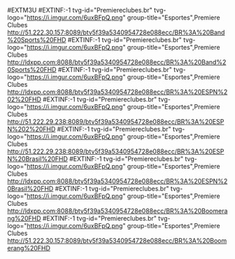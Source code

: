 #EXTM3U 
#EXTINF:-1 tvg-id="Premiereclubes.br" tvg-logo="https://i.imgur.com/6uxBFpQ.png" group-title="Esportes",Premiere Clubes
http://51.222.30.157:8089/btv5f39a5340954728e088ecc/BR%3A%20Band%20Sports%20FHD
#EXTINF:-1 tvg-id="Premiereclubes.br" tvg-logo="https://i.imgur.com/6uxBFpQ.png" group-title="Esportes",Premiere Clubes 
http://ldxpp.com:8088/btv5f39a5340954728e088ecc/BR%3A%20Band%20Sports%20FHD
#EXTINF:-1 tvg-id="Premiereclubes.br" tvg-logo="https://i.imgur.com/6uxBFpQ.png" group-title="Esportes",Premiere Clubes
http://ldxpp.com:8088/btv5f39a5340954728e088ecc/BR%3A%20ESPN%202%20FHD
#EXTINF:-1 tvg-id="Premiereclubes.br" tvg-logo="https://i.imgur.com/6uxBFpQ.png" group-title="Esportes",Premiere Clubes
http://51.222.29.238:8089/btv5f39a5340954728e088ecc/BR%3A%20ESPN%202%20FHD
#EXTINF:-1 tvg-id="Premiereclubes.br" tvg-logo="https://i.imgur.com/6uxBFpQ.png" group-title="Esportes",Premiere Clubes
http://51.222.29.238:8089/btv5f39a5340954728e088ecc/BR%3A%20ESPN%20Brasil%20FHD
#EXTINF:-1 tvg-id="Premiereclubes.br" tvg-logo="https://i.imgur.com/6uxBFpQ.png" group-title="Esportes",Premiere Clubes
http://ldxpp.com:8088/btv5f39a5340954728e088ecc/BR%3A%20ESPN%20Brasil%20FHD
#EXTINF:-1 tvg-id="Premiereclubes.br" tvg-logo="https://i.imgur.com/6uxBFpQ.png" group-title="Esportes",Premiere Clubes
http://ldxpp.com:8088/btv5f39a5340954728e088ecc/BR%3A%20Boomerang%20FHD
#EXTINF:-1 tvg-id="Premiereclubes.br" tvg-logo="https://i.imgur.com/6uxBFpQ.png" group-title="Esportes",Premiere Clubes
http://51.222.30.157:8089/btv5f39a5340954728e088ecc/BR%3A%20Boomerang%20FHD
